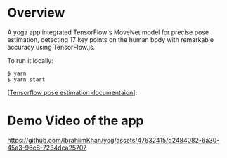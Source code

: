 # Overview

 A yoga app integrated TensorFlow's MoveNet model for precise pose estimation, detecting 17 key points on the human body with remarkable accuracy using TensorFlow.js.

To run it locally:

```
$ yarn
$ yarn start
```

[[Tensorflow pose estimation documentaion](https://www.tensorflow.org/lite/examples/pose_estimation/overview)]:

# Demo Video of the app

https://github.com/IbrahiimKhan/yog/assets/47632415/d2484082-6a30-45a3-96c8-7234dca25707
